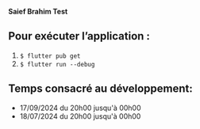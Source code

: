**Saief Brahim Test**

## Pour exécuter l’application :
1. `$ flutter pub get`
2. `$ flutter run --debug`

## Temps consacré au développement:
- 17/09/2024 du 20h00 jusqu'à 00h00
- 18/07/2024 du 20h00 jusqu'à 00h00


